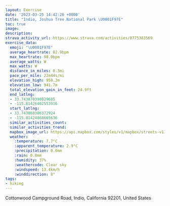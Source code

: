 ```yaml
---
layout: Exercise
date: '2023-03-25 14:42:26 +0000'
title: "Indio, Joshua Tree National Park \U0001F97E"
toc: true
image:
description:
strava_activity_url: https://www.strava.com/activities/8775383569
exercise_data:
  emoji: "\U0001F97E"
  average_heartrate: 82.9bpm
  max_heartrate: 98.0bpm
  average_watts: W
  max_watts: W
  distance_in_miles: 0.3mi
  pace_per_mile: 22m44s/mi
  elevation_high: 950.3m
  elevation_low: 941.7m
  total_elevation_gain_in_feet: 24.9ft
  end_latlng:
  - 33.743870398029685
  - -115.81426402553916
  start_latlng:
  - 33.743868386372924
  - -115.81424868665636
  similar_activities_count:
  similar_activities_trend:
  mapbox_image_url: https://api.mapbox.com/styles/v1/mapbox/streets-v11/static/path-5+787af2-1.0(yu%7DlEtvzaUWSESIQMQMGFC%3FB%40ABZMlAIrA%40%60ADHFB%5CB),pin-s-s+e5b22e(-115.81307,33.74445),pin-s-f+89ae00(-115.81401000000001,33.74461000000001)/auto/800x800?access_token=pk.eyJ1Ijoiam9zaGJlY2ttYW4iLCJhIjoiY205eWR2aDd1MWZ6djJrbXc4a3M0bWZleiJ9.XiG9OWkNcZk2QzjJbxLB4A
  weather:
    :temperature: 7.7°C
    :apparent_temperature: 2.9°C
    :precipitation: 0.0mm
    :rain: 0.0mm
    :humidity: 37%
    :weathercode: Clear sky
    :windspeed: 13.4km/h
    :winddirection: 8°
tags:
- hiking
---
```

Cottonwood Campground Road, Indio, California 92201, United States
